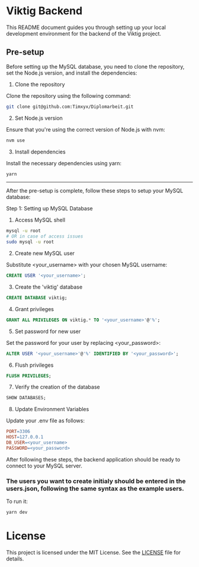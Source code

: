 # Viktig Backend

This README document guides you through setting up your local development environment for the backend of the Viktig project.

## Pre-setup

Before setting up the MySQL database, you need to clone the repository, set the Node.js version, and install the dependencies:
1. Clone the repository

Clone the repository using the following command:

```bash
git clone git@github.com:Timxyx/Diplomarbeit.git
```
2. Set Node.js version

Ensure that you're using the correct version of Node.js with nvm:

```bash
nvm use
```
3. Install dependencies

Install the necessary dependencies using yarn:

```bash
yarn
```

---

After the pre-setup is complete, follow these steps to setup your MySQL database:

Step 1: Setting up MySQL Database

1. Access MySQL shell

```bash
mysql -u root
# OR in case of access issues
sudo mysql -u root
```
2. Create new MySQL user

Substitute <your_username> with your chosen MySQL username:

```sql
CREATE USER '<your_username>';
```
3. Create the 'viktig' database

```sql
CREATE DATABASE viktig;
```
4. Grant privileges

```sql
GRANT ALL PRIVILEGES ON viktig.* TO '<your_username>'@'%';
```

5. Set password for new user

Set the password for your user by replacing <your_password>:


```sql
ALTER USER '<your_username>'@'%' IDENTIFIED BY '<your_password>';
```
6. Flush privileges

```sql
FLUSH PRIVILEGES;
```
7. Verify the creation of the database

```sql
SHOW DATABASES;
```
8. Update Environment Variables

Update your .env file as follows:

```makefile
PORT=3306
HOST=127.0.0.1
DB_USER=<your_username>
PASSWORD=<your_password>
```

After following these steps, the backend application should be ready to connect to your MySQL server.


### The users you want to create initialy should be entered in the users.json, following the same syntax as the example users.


To run it:

```bash
yarn dev
```


# License

This project is licensed under the MIT License. See the [LICENSE](LICENSE) file for details.

